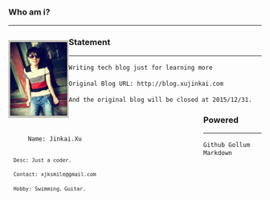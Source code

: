 

### Who am i?

***

<div>
<div style="float:left; margin-top:15px;">
<img src="/Resource/2016/jk.png" width="120px" />
</div>
<div style="float:left; margin-left:10px; width:75%;">
<pre><code>
    Name: Jinkai.Xu
    
    Desc: Just a coder.
        
    Contact: xjksmile@gmail.com
    
    Hobby: Swimming、Guitar.    
</code></pre>
</div>
</div>
    
### Statement

***

    Writing tech blog just for learning more

    Original Blog URL: http://blog.xujinkai.com
    
    And the original blog will be closed at 2015/12/31.
    
    

### Powered

***

    Github Gollum Markdown



